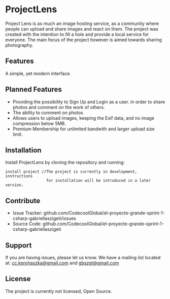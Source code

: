 ProjectLens
========

Project Lens is as much an image hosting service, as a community
where people can upload and share images and react on them. 
The project was created with the intention to fill a hole 
and provide a local service for everyone. The main focus
of the project however is aimed towards sharing photography.


Features
--------
A simple, yet modern interface.


Planned Features
--------
- Providing the possibility to Sign Up and Login as a user.
  in order to share photos and comment on the work of others.
- The ability to comment on photos
- Allows users to upload images, keeping the Exif data, 
  and no image compression below 5MB.
- Premium Membership for unlimited bandwith and larger upload size limit.

Installation
------------

Install ProjectLens by cloning the repository and running:

    install project //The project is currently in development, instructions
                      for installation will be introduced in a later version.

Contribute
----------

- Issue Tracker: github.com/CodecoolGlobal/el-proyecte-grande-sprint-1-csharp-gabriellaszigeti/issues
- Source Code: github.com/CodecoolGlobal/el-proyecte-grande-sprint-1-csharp-gabriellaszigeti

Support
-------

If you are having issues, please let us know.
We have a mailing list located at: cc.kprohaszka@gmail.com and gbszgt@gmail.com

License
-------

The project is currently not licensed, Open Source.